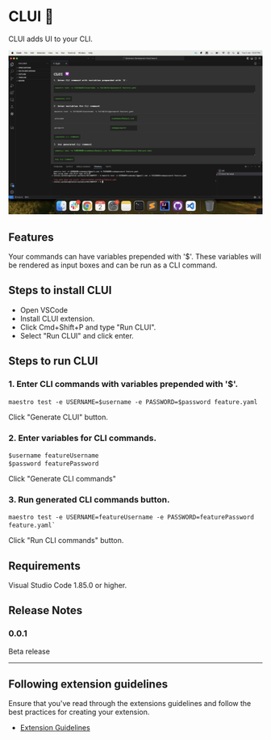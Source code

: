 # CLUI 💟

CLUI adds UI to your CLI.

![Screenshot](./README_resources/clui-screenshot.png)

## Features

Your commands can have variables prepended with '$'. These variables will be rendered as input boxes and can be run as a CLI command.

## Steps to install CLUI

- Open VSCode
- Install CLUI extension.
- Click Cmd+Shift+P and type "Run CLUI".
- Select "Run CLUI" and click enter.

## Steps to run CLUI

### 1. Enter CLI commands with variables prepended with '$'.
```
maestro test -e USERNAME=$username -e PASSWORD=$password feature.yaml
```
Click "Generate CLUI" button.

### 2. Enter variables for CLI commands.
```
$username featureUsername
$password featurePassword
```
Click "Generate CLI commands"

### 3. Run generated CLI commands button.
```
maestro test -e USERNAME=featureUsername -e PASSWORD=featurePassword feature.yaml`
```
Click "Run CLI commands" button.

## Requirements

Visual Studio Code 1.85.0 or higher.

## Release Notes

### 0.0.1

Beta release

---

## Following extension guidelines

Ensure that you've read through the extensions guidelines and follow the best practices for creating your extension.

* [Extension Guidelines](https://code.visualstudio.com/api/references/extension-guidelines)
